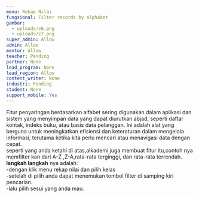 ```yaml
---
menu: Rekap Nilai
fungsional: Filter records by alphabet
gambar:
  - uploads/z6.png
  - uploads/z7.png
super_admin: Allow
admin: Allow
mentor: Allow
teacher: Pending
partner: None
lead_program: None
lead_region: Allow
content_writer: None
industri: Pending
student: None
support_mobile: Yes
---
```

Fitur penyaringan berdasarkan alfabet sering digunakan dalam aplikasi dan sistem yang menyimpan data yang dapat diurutkan abjad, seperti daftar kontak, indeks buku, atau basis data pelanggan. Ini adalah alat yang berguna untuk meningkatkan efisiensi dan keteraturan dalam mengelola informasi, terutama ketika kita perlu mencari atau menavigasi data dengan cepat.\
s﻿eperti yang anda ketahi di atas,alkademi juga membuat fitur itu,contoh nya memfilter kan dari A-Z ,Z-A,rata-rata terginggi, dan rata-rata terrendah.\
**l﻿angkah langkah** nya adalah:\
-﻿dengan klik menu rekap nilai dan pilih kelas\
-﻿setelah di pilih anda dapat menemukan tombol filter di samping kiri pencarian.\
-﻿lalu pilih sesui yang anda mau.
